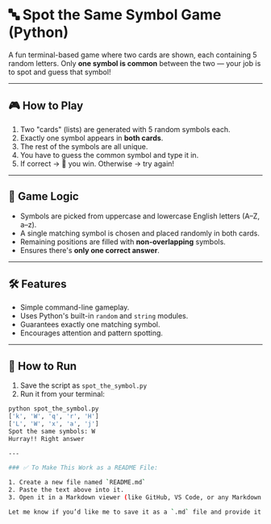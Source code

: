 # 🔤 Spot the Same Symbol Game (Python)

A fun terminal-based game where two cards are shown, each containing 5 random letters. Only **one symbol is common** between the two — your job is to spot and guess that symbol!

---

## 🎮 How to Play

1. Two "cards" (lists) are generated with 5 random symbols each.
2. Exactly one symbol appears in **both cards**.
3. The rest of the symbols are all unique.
4. You have to guess the common symbol and type it in.
5. If correct → 🎉 you win. Otherwise → try again!

---

## 🧠 Game Logic

- Symbols are picked from uppercase and lowercase English letters (A–Z, a–z).
- A single matching symbol is chosen and placed randomly in both cards.
- Remaining positions are filled with **non-overlapping** symbols.
- Ensures there's **only one correct answer**.

---

## 🛠 Features

- Simple command-line gameplay.
- Uses Python's built-in `random` and `string` modules.
- Guarantees exactly one matching symbol.
- Encourages attention and pattern spotting.

---

## 🚀 How to Run

1. Save the script as `spot_the_symbol.py`
2. Run it from your terminal:

```bash
python spot_the_symbol.py
['k', 'W', 'q', 'r', 'H']
['L', 'W', 'x', 'a', 'j']
Spot the same symbols: W
Hurray!! Right answer

---

### ✅ To Make This Work as a README File:

1. Create a new file named `README.md`
2. Paste the text above into it.
3. Open it in a Markdown viewer (like GitHub, VS Code, or any Markdown editor) to see the formatting.

Let me know if you’d like me to save it as a `.md` file and provide it for download.
